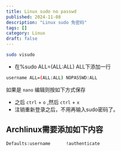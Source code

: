 ```yaml
---
title: Linux sudo no passwd
published: 2024-11-08
description: "Linux sudo 免密码"
tags: []
category: Linux
draft: false
---
```


```bash
sudo visudo
```

- 在%sudo ALL=(ALL:ALL) ALL下添加一行

```bash
username ALL=(ALL:ALL) NOPASSWD:ALL
```

如果是 `nano` 编辑则按如下方式保存

- 之后 `ctrl` + `o` ,然后 `ctrl` + `x`
- 注销重新登录之后，不用再输入sudo密码了。

## Archlinux需要添加如下内容

```bash
Defaults:username      !authenticate
```
